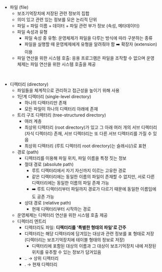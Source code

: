 - 파일 (file)
  - 보조기억장치에 저장된 관련 정보의 집합
  - 의미 있고 관련 있는 정보를 모은 논리적 단위
  - 파일 = 파일 이름 + 데이터 + 파일 관련 부가 정보 (속성, 메타데이터)
  - 파일 속성과 유형
    - 파일 속성 중 유형: 운영체제가 파일을 다루는 방식에 따라 구분하는 종류 
    - 파일을 실행할 때 운영체제에게 유형을 알려줘야 함 ➡️ 확장자 (extension) 이용
  - 파일 연산을 위한 시스템 호출: 응용 프로그램은 파일을 조작할 수 없으며 운영 체제는 파일 연산을 위한 시스템 호출을 제공
<br/>

- 디렉터리 (directory)
  - 파일들을 체계적으로 관리하고 접근성을 높이기 위해 사용 
  - 1단계 디렉터리 (single-level directory)
    - 하나의 디렉터리만 존재
    - 모든 파일이 하나의 디렉터리 아래에 존재
  - 트리 구조 디렉터리 (tree-structured directory)
    - 여러 계층
    - 최상위 디렉터리 (root directory)가 있고 그 아래 여러 개의 서브 디렉터리 (자식 디렉터리) 존재, 서브 디렉터리는 또 다른 서브 디렉터리를 가질 수 있음
    - 최상위 디렉터리 (루트 디렉터리 root directory)는 슬래시(/)로 표현
  - 경로 (path)
    - 디렉터리를 이용해 파일 위치, 파일 이름을 특정 짓는 정보
    - 절대 경로 (absolute path)
      - 루트 디렉터리에서 자기 자신까지 이르는 고유한 경로 
      - 같은 디렉터리에는 동일한 이름의 파일이 존재할 수 없지만, 서로 다른 디렉터리에는 동일한 이름의 파일 존재 가능
      - ➡️ 루트 디렉터리부터 파일까지 경로가 다르기 때문에 동일한 이름임에도 공존 가능
    - 상대 경로 (relative path)
      - 현재 디렉터리부터 시작하는 경로
  - 운영체제는 디렉터리 연산을 위한 시스템 호출 제공
  - 디렉터리 엔트리
    - 디렉터리도 파일: **디렉터리를 '특별한 형태의 파일'로 간주**
    - 디렉터리는 해당 디렉터리에 담겨있는 대상과 관련 정보를 표 형태로 저장 (디렉터리는 보조기억장치에 테이블 형태의 정보로 저장)
      - 디렉터리에 포함된 대상의 이름과 그 대상이 보조기억장치 내에 저장된 위치를 유추할 수 있는 정보가 담겨있음
    - .. → 상위 디렉터리
    - . → 현재 디렉터리 
